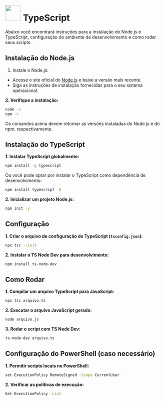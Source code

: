 # <img src="https://skillicons.dev/icons?i=typescript&theme=dark" width="50"> TypeScript

Abaixo você encontrará instruções para a instalação do Node.js e TypeScript, configuração do ambiente de desenvolvimento e como rodar seus scripts.

## Instalação do Node.js

1. Instale o Node.js:
- Acesse o site oficial do [Node.js](https://nodejs.org) e baixe a versão mais recente.
- Siga as instruções de instalação fornecidas para o seu sistema operacional.

**2. Verifique a instalação:**
```bash
node -v
npm -v
```
Os comandos acima devem retornar as versões instaladas do Node.js e do npm, respectivamente.

## Instalação do TypeScript

**1. Instalar TypeScript globalmente:**

```bash
npm install -g typescript
```

Ou você pode optar por instalar o TypeScript como dependência de desenvolvimento:

```bash
npm install typescript -D
```

**2. Inicializar um projeto Node.js:**

```bash
npm init -y
```

## Configuração

**1. Criar o arquivo de configuração do TypeScript (`tsconfig.json`):**

```bash
npx tsc --init
```

**2. Instalar o TS Node Dev para desenvolvimento:**

```bash
npm install ts-node-dev
```

## Como Rodar

**1. Compilar um arquivo TypeScript para JavaScript:**

```bash
npx tsc arquivo.ts
```

**2. Executar o arquivo JavaScript gerado:**

```bash
node arquivo.js
```

**3. Rodar o script com TS Node Dev:**

```bash
ts-node-dev arquivo.ts
```

## Configuração do PowerShell (caso necessário)

**1. Permitir scripts locais no PowerShell:**

```bash
set-ExecutionPolicy RemoteSigned -Scope CurrentUser
```

**2. Verificar as políticas de execução:**

```bash
Get-ExecutionPolicy -List
```